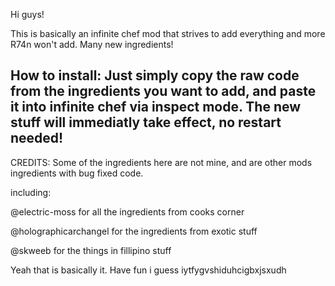 Hi guys!

This is basically an infinite chef mod that strives to add everything and more R74n won't add.
Many new ingredients!

How to install:
Just simply copy the raw code from the ingredients you want to add, and paste it into infinite chef via inspect mode. The new stuff will immediatly take effect, no restart needed!
-----------
CREDITS:
Some of the ingredients here are not mine, and are other mods ingredients with bug fixed code.

including:

@electric-moss for all the ingredients from cooks corner

@holographicarchangel for the ingredients from exotic stuff

@skweeb for the things in fillipino stuff



Yeah that is basically it.
Have fun i guess iytfygvshiduhcigbxjsxudh
